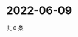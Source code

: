 # 2022-06-09

共 0 条

<!-- BEGIN WEIBO -->
<!-- 最后更新时间 Thu Jun 09 2022 17:07:16 GMT+0800 (China Standard Time) -->

<!-- END WEIBO -->
